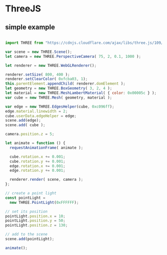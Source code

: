 # ThreeJS

## simple example

```javascript {.chartExample .}

import THREE from "https://cdnjs.cloudflare.com/ajax/libs/three.js/109/three.js"

var scene = new THREE.Scene();
let camera = new THREE.PerspectiveCamera( 75, 2, 0.1, 1000 );

let renderer = new THREE.WebGLRenderer();

renderer.setSize( 800, 400 );
renderer.setClearColor( 0xfcba03, 1);
this.parentElement.appendChild( renderer.domElement );
let geometry = new THREE.BoxGeometry( 3, 2, 4 );
let material = new THREE.MeshLambertMaterial( { color: 0x00005c } );
var cube = new THREE.Mesh( geometry, material );

var edge = new THREE.EdgesHelper(cube, 0xc096ff);
edge.material.linewidth = 2;
cube.userData.edgeHelper = edge;
scene.add(edge);
scene.add( cube );

camera.position.z = 5;

let animate = function () {
  requestAnimationFrame( animate );

  cube.rotation.x += 0.001;
  cube.rotation.y += 0.001;
  edge.rotation.x += 0.001;
  edge.rotation.y += 0.001;

  renderer.render( scene, camera );
};

// create a point light
const pointLight =
  new THREE.PointLight(0xFFFFFF);

// set its position
pointLight.position.x = 10;
pointLight.position.y = 50;
pointLight.position.z = 130;

// add to the scene
scene.add(pointLight);

animate();
```
<lively-script><script>import boundEval from "src/client/bound-eval.js"; let source = lively.query(this, ".chartExample").textContent boundEval(source, this).then(r => r.value)</script> </lively-script><canvas width="800" height="400" style="width: 800px; height: 400px;"></canvas>